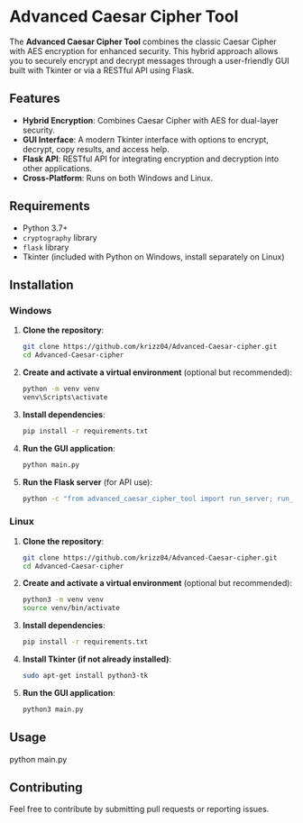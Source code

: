 # Advanced Caesar Cipher Tool

The **Advanced Caesar Cipher Tool** combines the classic Caesar Cipher with AES encryption for enhanced security. This hybrid approach allows you to securely encrypt and decrypt messages through a user-friendly GUI built with Tkinter or via a RESTful API using Flask.

## Features

- **Hybrid Encryption**: Combines Caesar Cipher with AES for dual-layer security.
- **GUI Interface**: A modern Tkinter interface with options to encrypt, decrypt, copy results, and access help.
- **Flask API**: RESTful API for integrating encryption and decryption into other applications.
- **Cross-Platform**: Runs on both Windows and Linux.

## Requirements

- Python 3.7+
- `cryptography` library
- `flask` library
- Tkinter (included with Python on Windows, install separately on Linux)

## Installation

### Windows

1. **Clone the repository**:
    ```bash
    git clone https://github.com/krizz04/Advanced-Caesar-cipher.git
    cd Advanced-Caesar-cipher
    ```

2. **Create and activate a virtual environment** (optional but recommended):
    ```bash
    python -m venv venv
    venv\Scripts\activate
    ```

3. **Install dependencies**:
    ```bash
    pip install -r requirements.txt
    ```

4. **Run the GUI application**:
    ```bash
    python main.py
    ```

5. **Run the Flask server** (for API use):
    ```bash
    python -c "from advanced_caesar_cipher_tool import run_server; run_server()"
    ```

### Linux

1. **Clone the repository**:
    ```bash
    git clone https://github.com/krizz04/Advanced-Caesar-cipher.git
    cd Advanced-Caesar-cipher
    ```

2. **Create and activate a virtual environment** (optional but recommended):
    ```bash
    python3 -m venv venv
    source venv/bin/activate
    ```

3. **Install dependencies**:
    ```bash
    pip install -r requirements.txt
    ```

4. **Install Tkinter (if not already installed)**:
    ```bash
    sudo apt-get install python3-tk
    ```

5. **Run the GUI application**:
    ```bash
    python3 main.py
    ```

## Usage

python main.py

## Contributing

Feel free to contribute by submitting pull requests or reporting issues.


